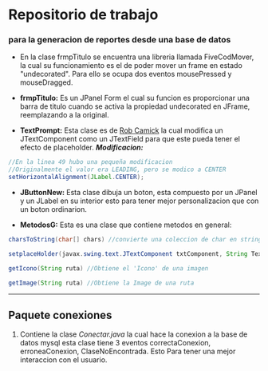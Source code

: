 # Repositorio de trabajo
### para la generacion de reportes desde una base de datos
- En la clase frmpTitulo se encuentra una libreria llamada FiveCodMover, la cual su
	funcionamiento es el de poder mover un frame en estado "undecorated".
	Para ello se ocupa dos eventos mousePressed y mouseDragged.

- **frmpTitulo:** Es un JPanel Form el cual su funcion es proporcionar una barra de titulo
	cuando se activa la propiedad undecorated en JFrame, reemplazando a la original.

- **TextPrompt:** Esta clase es de [Rob Camick](https://tips4java.wordpress.com/2009/11/29/text-prompt/ "Rob Camick") la cual modifica un JTextComponent como un
	JTextField para que este pueda tener el efecto de placeholder. ***Modificacion:***
```java
//En la linea 49 hubo una pequeña modificacion
//Originalmente el valor era LEADING, pero se modico a CENTER
setHorizontalAlignment(JLabel.CENTER);
```

- **JButtonNew:** Esta clase dibuja un boton, esta compuesto por un JPanel y un JLabel en su
	interior esto para tener mejor personalizacion que con un boton ordinarion.

- **MetodosG:** Esta es una clase que contiene metodos en general: 
```java
charsToString(char[] chars) //convierte una coleccion de char en string
```
```java
setplaceHolder(javax.swing.text.JTextComponent txtComponent, String Texto, int estiloFuente, float Alpha) // Configura el placeholder en el JTextComponent
```
```java
getIcono(String ruta) //Obtiene el 'Icono' de una imagen
```
```java
getImage(String ruta) //Obtiene la Image de una ruta
```

------------

## Paquete conexiones
1. Contiene la clase *Conectar.java* la cual hace la conexion a la base de datos mysql
	esta clase tiene 3 eventos correctaConexion, erroneaConexion, ClaseNoEncontrada. Esto Para
	tener una mejor interaccion con el usuario.
